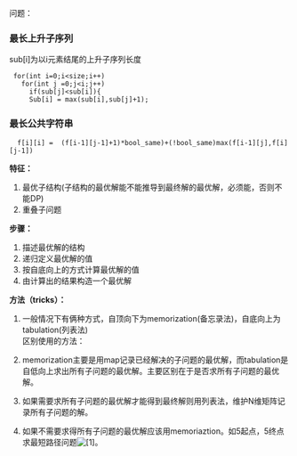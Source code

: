 问题：

### 最长上升子序列
sub\[i\]为以i元素结尾的上升子序列长度

     for(int i=0;i<size;i++)
       for(int j =0;j<i;j++)
         if(sub[j]<sub[i]){
         Sub[i] = max(sub[i],sub[j]+1);
     
### 最长公共字符串

      f[i][i] =  (f[i-1][j-1]+1)*bool_same)+(!bool_same)max(f[i-1][j],f[i][j-1])






  
**特征：**  
1. 最优子结构(子结构的最优解能不能推导到最终解的最优解，必须能，否则不能DP)  
2. 重叠子问题  

**步骤：**  
1. 描述最优解的结构  
2. 递归定义最优解的值  
3. 按自底向上的方式计算最优解的值  
4. 由计算出的结果构造一个最优解  



**方法（tricks）：**  
1. 一般情况下有俩种方式，自顶向下为memorization(备忘录法)，自底向上为tabulation(列表法)  
区别使用的方法：
  
2. memorization主要是用map记录已经解决的子问题的最优解，而tabulation是自低向上求出所有子问题的最优解。主要区别在于是否求所有子问题的最优解。  
3. 如果需要求所有子问题的最优解才能得到最终解则用列表法，维护N维矩阵记录所有子问题的解。  
4. 如果不需要求得所有子问题的最优解应该用memoriaztion。如5起点，5终点求最短路径问题![[1]]()。


